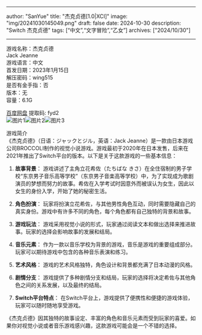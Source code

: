 
---
author: "SanYue"
title: "杰克贞德[1.0|XCI]"
image: "img/20241030145049.png"
draft: false
date: 2024-10-30
description: "Switch 杰克贞德"
tags: [“中文”,“文字冒险”,“乙女”]
archives: ["2024/10/30"]

---

游戏名称：杰克贞德   
Jack Jeanne    
游戏语言：中文  
首发日期：2023年1月15日  
解压密码：wing515  
是否有金手指：否  
版本：无   
容量：6.1G

[百度网盘](https://pan.baidu.com/s/1Gerj4VuGv8K-7XbVBOO6GA) 提取码: fyd2  
![图片1](img/WpVkEj.jpg)![图片2](img/lsyAkf.jpg)![图片3](img/RvgIko.jpg)  

游戏简介  
《杰克贞德》（日语：ジャックとジル，英语：Jack Jeanne）是一款由日本游戏公司BROCCOLI制作的视觉小说游戏。游戏最初于2020年在日本发售，后来在2021年推出了Switch平台的版本。以下是关于这款游戏的一些基本信息：

1. **故事背景**：
   游戏讲述了主角立花希佐（たちばな きさ）在全住宿制的男子学校“东京男子音乐高等学校”（东京男子音楽高等学校）中，为了实现成为歌剧演员的梦想而努力的故事。希佐在入学考试时因意外而被误认为女生，因此以女生的身份入学，开始了她的秘密生活。

2. **角色扮演**：
   玩家将扮演立花希佐，与其他男性角色互动，同时需要隐藏自己的真实身份。游戏中有许多不同的角色，每个角色都有自己独特的背景和故事。

3. **游戏玩法**：
   游戏采用视觉小说的形式，玩家通过阅读文本和做出选择来推进故事。玩家的选择会影响故事的发展和结局。

4. **音乐元素**：
   作为一款以音乐学校为背景的游戏，音乐是游戏的重要组成部分。玩家可以期待游戏中包含的各种音乐表演和练习。

5. **艺术风格**：
   游戏的艺术风格独特，角色设计和背景都充满了日本动漫的风格。

6. **剧情分支**：
   游戏提供了多种剧情分支和结局，玩家的选择将决定希佐与其他角色之间的关系发展，以及最终的结局。

7. **Switch平台特点**：
   在Switch平台上，游戏提供了便携性和便捷的游戏体验，玩家可以随时随地享受游戏。

《杰克贞德》因其独特的故事设定、丰富的角色和音乐元素而受到玩家的喜爱。如果你对视觉小说或者音乐游戏感兴趣，这款游戏可能会是一个不错的选择。
